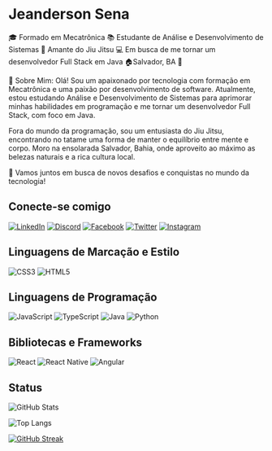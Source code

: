 # Jeanderson Sena

🎓 Formado em Mecatrônica
📚 Estudante de Análise e Desenvolvimento de Sistemas
🥋 Amante do Jiu Jitsu
💻 Em busca de me tornar um desenvolvedor Full Stack em Java
🏠Salvador, BA 🌴

📖 Sobre Mim:
Olá! Sou um apaixonado por tecnologia com formação em Mecatrônica e uma paixão por desenvolvimento de software. Atualmente, estou estudando Análise e Desenvolvimento de Sistemas para aprimorar minhas habilidades em programação e me tornar um desenvolvedor Full Stack, com foco em Java.

Fora do mundo da programação, sou um entusiasta do Jiu Jitsu, encontrando no tatame uma forma de manter o equilíbrio entre mente e corpo. Moro na ensolarada Salvador, Bahia, onde aproveito ao máximo as belezas naturais e a rica cultura local.

🚀 Vamos juntos em busca de novos desafios e conquistas no mundo da tecnologia!




## Conecte-se comigo
[![LinkedIn](https://img.shields.io/badge/LinkedIn-000?style=for-the-badge&logo=linkedin&logoColor=0E76A8)](https://www.linkedin.com/in/SEUUSERNAME/)
[![Discord](https://img.shields.io/badge/Discord-000?style=for-the-badge&logo=discord)](https://www.discord.com/in/SEUUSERNAME/)
[![Facebook](https://img.shields.io/badge/Facebook-000?style=for-the-badge&logo=facebook)](https://www.facebook.com/SEUUSERNAME/)
[![Twitter](https://img.shields.io/badge/Twitter-000?style=for-the-badge&logo=twitter)](https://twitter.com/SEUUSERNAME)
[![Instagram](https://img.shields.io/badge/Instagram-000?style=for-the-badge&logo=instagram)](https://www.instagram.com/SEUUSERNAME/)

## Linguagens de Marcação e Estilo
![CSS3](https://img.shields.io/badge/CSS3-000?style=for-the-badge&logo=css3&logoColor=264CE4)
![HTML5](https://img.shields.io/badge/HTML5-000?style=for-the-badge&logo=html5)

## Linguagens de Programação
![JavaScript](https://img.shields.io/badge/JavaScript-000?style=for-the-badge&logo=javascript)
![TypeScript](https://img.shields.io/badge/TypeScript-000?style=for-the-badge&logo=typescript)
![Java](https://img.shields.io/badge/Java-000?style=for-the-badge&logo=java)
![Python](https://img.shields.io/badge/Python-000?style=for-the-badge&logo=python)
## Bibliotecas e Frameworks
![React](https://img.shields.io/badge/React-000?style=for-the-badge&logo=react)
![React Native](https://img.shields.io/badge/React-Native-000?style=for-the-badge&logo=React-Native)
![Angular](https://img.shields.io/badge/Angular-000?style=for-the-badge&logo=angular&logoColor=C3002F)

## Status

![GitHub Stats](https://github-readme-stats.vercel.app/api?username=JeandersonSena&theme=transparent&bg_color=000&border_color=30A3DC&show_icons=true&icon_color=30A3DC&title_color=E94D5F&text_color=FFF)

![Top Langs](https://github-readme-stats-git-masterrstaa-rickstaa.vercel.app/api/top-langs/?username=JeandersonSena&bg_color=000&border_color=30A3DC&title_color=E94D5F&text_color=FFF)

[![GitHub Streak](https://streak-stats.demolab.com/?user=JeandersonSena&theme=bear&background=000&border=30A3DC&dates=FFF)](https://git.io/streak-stats)
